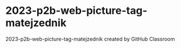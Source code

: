# 2023-p2b-web-picture-tag-matejzednik
2023-p2b-web-picture-tag-matejzednik created by GitHub Classroom
